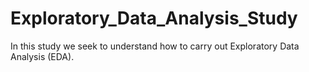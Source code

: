 # Exploratory_Data_Analysis_Study
In this study we seek to understand how to carry out Exploratory Data Analysis (EDA).
